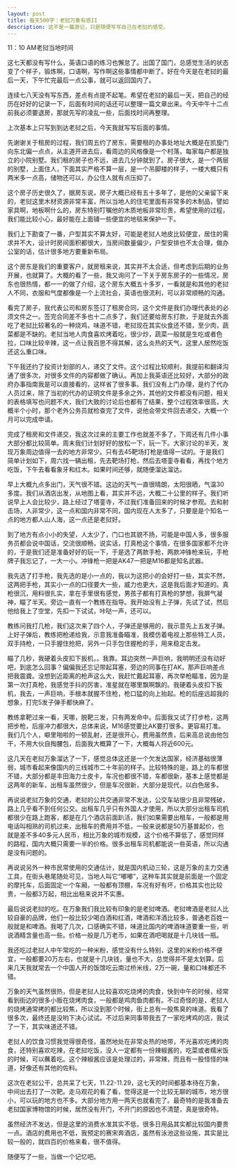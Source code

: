```yaml
---
layout: post
title: 每天500字：老挝万象有感II
description: 这不是一篇游记，只是随便写写自己在老挝的感受。
---
```

11：10 AM老挝当地时间

这七天都没有写什么，英语口语的练习也懈怠了。出国了国门，总感觉生活的状态变了个样子，锻炼啊，口语啊，写作啊这些事情都中断了。好在今天是在老挝的最后一天，下午忙完最后一点公事，就可以返回国内了。

连续七八天没有写东西，差点有点提不起笔。希望在老挝的最后一天，把自己的经历在好好的记录一下，后面有时间的话还可以整理一篇文章出来。今天中午十二点前我必须要退房，那就先写的凌乱一些，后面找时间再整理。

上次基本上只写到到达老挝之后，今天我就写写后面的事情。

先谢谢关于租房的过程，我们周五约了房东，需要租的办事处地址大概是在凯旋门向东北偏一点点，从主道开进去后，看周边的风格像是一个村落，每家每户都是独立的小院别墅。我们租的房子也不远，进去几分钟就到了。房子很大，是一个两层的别墅，上面住人，下面其实严格不算一层，是一个吊脚楼的样子，一楼大概只有两米多一点高，储物还可以，办公住人就有点压抑了。

这个房子历史很久了，据房东说，房子大概已经有五十多年了，是他的父亲留下来的，老挝这里木材资源非常丰富，所以当地人的住宅里面有非常多的木制品，譬如家具啊，地板啊什么的，房东特别叮嘱他的木质地板非常珍贵，希望使用的过程，我们能比较小心，最好能在上面铺一些便宜的地毯来保护一下。

我们上下勘查了一番，户型其实不算太好，可能是老挝人地皮比较便宜，居住的需求并不大，设计时房间面积都很大，当房间数量偏少，户型安排也不太合理，做办公室的话，估计很多地方要重新布局。

这个房东是我们的重要客户，就房租来说，其实并不太合适，但考虑到后期的业务开展，也就算了。大概的看了一些，我又询问了一下关于房东房子的一些情况，房东也很热情，都一一的做了介绍，这个房东大概五十多岁，一看就是和其他的老挝人不同，衣服和气度都像是一个上流社会，英语也很流利，可以非常顺畅的沟通。

看完了房子，我代表公司和房东签订了租房合同，这个文件是我们办理代表处的必须文件之一。签完合同差不多也十二点多了，我们还要给房东打款，于是就去外面吃了老挝比较著名的一种烧鸡，味道不错，老挝现在其实伙食还不错，至少肉，蔬菜都是不缺的。老挝当地人肉食喜欢烤着吃，很少炒，蔬菜一般就是生吃或者色拉，口味比较辛辣，这一点让我百思不得其解，这么炎热的天气，这里人居然吃饭还这么重口味。

下午我还约了投资计划部的人，递交了文件。这个过程比较顺利，我提前和翻译沟通了很多次，对很多文件的内容都做了确认。再加上我英语还比较好，大部分的政府办事指南我是可以直接看的，这样省了很多事。我们没有上门办理，是约了代办人员过来，除了当初的代办的证明文件是多余之外，其他的文件都没有问题，相关的表格填写也问题不大，我们大致的讨论后也都有了结果，整个过程效率很高，大概半个小时，那个老外公务员就检查完了文件，说他会带文件回去递交，大概一个月可以完成申请。

完成了租房和文件递交，我这次过来的主要工作也就差不多了，下周还有几件小事大部分都比较简单。周末我们计划好好的放松一下，玩一下。大家讨论的半天，发现万象周边值得一去的地方非常少。只有去45靶场打枪是值得一试的。于是我们简单计划如下，周六找一辆出租，先去靶场打枪，然后去塔銮寺看看，再找个地方吃饭，下午去看看象牙和红木。如果时间还够，就随便溜达溜达。

早上大概九点多出门，天气很不错。这边的天气一直很晴朗，太阳很晒，气温30多度。我们从酒店出发，从地图上看，其实并不远，大概二十公里的样子。我们听说早上人会比较少，路上经过了塔銮寺，不过我们准备回来的时候才参观。去和射击场，人非常少，这一点和国内非常不同，国内现在人太多了，只要是是个知名一点的地方都人山人海，这一点还是老挝好。

到了地方有点小小的失望，人太少了，门口也其貌不扬，可能是中国人多，很多服务员都会说中国话，交流很顺畅，说实话，打真枪这个事情，在很多国家都不允许的，于是我们还是准备好好的玩一下，于是选了两款手枪，两款冲锋枪来玩，手枪牌子我忘记了，一大一小。冲锋枪一把是AK47一把是M16都是知名武器。

我先选了打手枪，我先选的是小一点的，我以为这把小的会好打一些，其实不然，这两把手枪，其实小一点的口径要大一些，威力也更大，这是我后面才知道的。真枪很沉，用料很扎实，拿在手里很有感觉，男孩子都有打真枪的梦想，我屏气凝神，瞄了半天。旁边一直有一个教练在指导。我开始没有上子弹，先试了试，然后他给我上了空堂，先扣一下试试，咔哒一声，还可以。

教练问我打几枪，我们这次来了四个人，子弹还是够用的，我示意先上五发子弹。上好子弹后，教练把枪递给我，示意我准备瞄准，我模仿着电视上那些特工人员，双手持枪，一只手握住抢把，另外一只手包住握枪的手，用来稳定击发。

瞄了几秒，我硬着头皮扣下扳机，。我靠。耳边突然一声巨响，我明明还没有动好吧，到底怎么回事？偏偏我还忘记带起耳塞，旁边的同事在打AK，那声巨响差点把我震聋。没想到近距离的枪声这么大，我赶忙戴起耳塞，再次举枪瞄准，因为是第一次打真枪，我感觉手抖的厉害，准星就在哪里飘啊飘的。我硬着头皮扣下扳机，我去，一声巨响，手根本就握不住枪，枪口猛的向上抬起。枪的后座远超我的想象，打完5发子弹手都快麻了。

教练拿靶过来一看，天哪，脱靶三发，只有两发命中。后面我又试了打步枪，这两把步枪，后座冲力都很大，总体来说，M16感觉要比AK要打很多。更容易打准。我们几个人，噼里啪啦的一顿乱射，还是很开心，费用虽然贵，后来高总说由他包干，不用大伙自掏腰包，后面我大概算了一下，大概每人将近600元。

这几天在老挝万象溜达了一下，感觉总体这还是一个欠发达国家，经济基础很薄弱，城市看起来像国内的三线城市二十年前的样子。比较特殊的是，路上的车都很不错，大部分都是丰田海力士皮卡，车况也都很不错，车都很新，基本上感觉都是这两年的新车，出租车虽然很少，但是车况很新，大部分是现代，以白色居多。

再说说老挝万象的交通，老挝的公共交通非常不发达，公交车站很少且非常残破，路上几乎看不到任何公交。出租车几乎只有外国人才使用，所以大部分出租车司机都很少在路上跑客，都是在几个酒店前面趴活，我们如果需要出租车，一般都是用电话叫相熟的司机过来，出租车的费用并不低，一般来说都是50万基普起价，也就是差不多40多元人民币，相比万象的城市规模，这个价格不算低了，感觉同样的路程，国内大概只需要一半的价格。很多出租车司机都能说一些英语，所以沟通是没有问题的。

再说说另外一种市民常使用的交通估计，就是国内机动三轮，这是万象的主力交通工具，在街头巷尾随处可见，当地人叫它“嘟嘟”，这种车其实就是前面是一个固定的摩托车，后面固定一个车厢，一般都有顶棚，车况有好有坏，价格其实也比较贵，一般都3万起，相比出租来说并不实惠。

最后说说老挝的吃。在万象我们我比较有印象的是老挝啤酒。老挝啤酒是老挝人比较自豪的品牌，他们一般比较少喝白酒和红酒，啤酒和洋酒比较多，普通老百姓一般就是和啤酒。我喝了几次，口感确实不错，味道比国内的啤酒味道要重一些，听说酒精含量也高一些。价格一般是几万老币，如果在酒吧喝就是十几块钱一瓶。

我还吃过老挝人中午常吃的一种米粉，感觉没有什么特别，这里的米粉价格不便宜，一般都要20万左右，也就是十几块钱，量也不大，总觉得并不是太划算。后来几天我就常去一个中国人开的饭馆吃云南过桥米线，2万一碗，量和口味都还不错。

万象的天气虽然很热，但是老挝人比较喜欢吃烧烤的肉食，快到中午的时候，经常看到街边的很多小贩在烧烤肉食，一般都是鸡肉鱼肉都有。不过奇怪的是，老挝人的烧烤通常拷的都比较焦，所以没到那个时候，街上总有一股焦臭的味道。我看了很多次，最终还是没哟下决心试试。不过后来同事带我去了一家吃烤鸡的店，我试了一下，其实味道还不错。

老挝人的饮食习惯我觉得很奇怪，虽然地处在非常炎热的地带，不光喜欢吃烤的肉食，还特别喜欢吃辣，在老挝吃饭，没人一定都有一份辣椒酱的，吃菜或者糯米饭的时候，可以蘸着吃。这个辣椒酱应该是处理过的，非常辣，而且有一股怪怪的味道，好像还有其他的佐料。

这次在老挝公干，总共呆了七天，11.22-11.29，这七天的时间都基本待在万象，中间出去打了一次靶。走马观花的看了看，觉得这是一个比较无聊的城市，地方很小，可以玩的地方也不多。大部分地方用一两天也就看完了。最奇特的是我准备去老挝国家博物馆的时候，居然没有开门，不开门的原因也不清楚，真是很奇特。

虽然经济不发达，但是这里的消费水准其实不低，很多日用品其实都比较国内要贵一点。酒店的费用也不低，我预定的赛宋奔酒店，虽然有泳池这些设施，其实是比较一般的，就四百的价格来看，很不值得。

随便写了一些，当做一个记忆吧。






